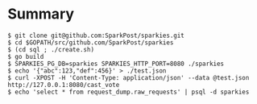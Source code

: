 # Summary

    $ git clone git@github.com:SparkPost/sparkies.git
    $ cd $GOPATH/src/github.com/SparkPost/sparkies
    $ (cd sql ; ./create.sh)
    $ go build
    $ SPARKIES_PG_DB=sparkies SPARKIES_HTTP_PORT=8080 ./sparkies
    $ echo '{"abc":123,"def":456}' > ./test.json
    $ curl -XPOST -H 'Content-Type: application/json' --data @test.json http://127.0.0.1:8080/cast_vote
    $ echo 'select * from request_dump.raw_requests' | psql -d sparkies


